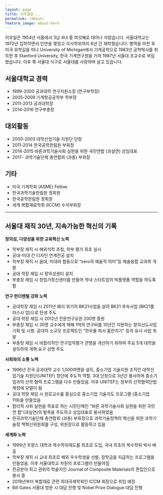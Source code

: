 ```yaml
---
layout: page
title: 이우일은...
permalink: /about/
feature_image: about-hero
---
```


이우일은 1954년 서울에서 3남 4녀 중 여섯째로 태어나 자랐습니다. 서울대학교는 1972년 입학하면서 인연을 맺었고 석사학위까지 6년 간 재학했습니다. 병역을 마친 후 미국 유학길을 떠나 University of Michigan에서 기계공학으로 1983년 공학박사를 취득한 후 Stanford University, 한국 기계연구원을 거쳐 1987년 서울대 조교수로 부임했습니다. 이후 쭉 서울대 식구로 서울대를 사랑하며 살고 있습니다.

## 서울대학교 경력
* 1999-2000 공과대학 연구지원소장 (연구부학장)
* 2005-2009 기계항공공학부 학부장
* 2011-2013 공과대학장
* 2014-2016 연구부총장

## 대외활동
* 2000-2003 대학산업기술 지원단 단장
* 2011-2014 한국공학한림원 부회장
* 2014-2015 바른과학기술사회 실현을 위한 국민연합 (과실연) 상임대표
* 2017- 과학기술단체 총연합회 (과총) 부회장

## 기타
* 미국 기계학회 (ASME) Fellow
* 한국과학기술한림원 정회원
* 한국공학한림원 정회원
* 세계 복합재료학회 (ICCM) 수석부회장

---

## 서울대 재직 30년, 지속가능한 혁신의 기록
**창의성, 다양성을 위한 교육혁신 노력**
* 학부장 재직 시 해외석학 초청, 학부 평가 최초 실시
* 공대-미대 간 디자인 연계전공 설치
* 학부장 재직 시 음대, 미대와 협동으로 “zero의 예술적 의미”등 예술융합 교과목 개발
* 공대 학장 재임 시 창의성센터 설치
* 부총장 재임 시 창업가정신센터를 만들어 학내 스타트업의 빅플랫폼 역할을 하도록 함

**연구 펀더멘털 강화 노력**
* 공대학장 재임 시 2011년 폐지 위기의 BK21사업을 살려 BK21 후속사업 (BK21플러스사 업)으로 탄생 주도
* 공대 학장 재임 시 2012년 전문연구요원 200명 증원
* 부총장 재임 시 30명 교수에게 매해 1억의 연구비를 10년간 지원하는 창의선도사업 기획 및 시행. 공대의 소규모 프로젝트인 “한우물 파서 홈런치기” 등의 유사 사업 촉발
* 부총장 재임 시 비합리적인 연구업적평가 관행을 개선하기 위하여 주요 5개 대학을 설득하여 개혁 요구 성명 주도

**사회와의 소통 노력**
* 1996년 전국 공과대학 교수 1,000여명을 설득, 중소기업 기술지원 조직인 대학산업기술 지원단(UNITEF) 창단에 주도적 역할. 3대 단장으로 3년간 봉사하며 중소기업과의 산학 협력 프로그램을 다수 만들었음. 이후 UNITEF는 정부의 산학협력단법 제정에 모델이 됨
* 공대 학장 재임 시 원로교수를 중심으로 중소기업 기술지도 프로그램 (중소기업 119)을 만들었음
* 합리적 사회 실현을 목표로 하는 시민단체인 “바른 과학기술사회 실현을 위한 국민연 합”(과실연)의 발족을 주도하고 상임대표로 봉사하였음
* 한국과학기술단체 총연합회 (과총) 부회장으로 과학기술정책의 혁신을 위한 과학기술정 책혁신위원회를 구성, 위원장으로 활동하고 있음

**세계화 노력**
* 1999년 프랑스 대학과 복수학위제도를 최초로 도입, 국내 최초의 복수학위 박사 배출
* 학부장 재직 시 교내 최초로 해외 우수학생을 선발, 장학금을 지급하는 프로그램을 만들었음. 이후 서울대학교 차원의 프로그램이 만들어짐
* 전공분야 최고 권위의 학술지인 Journal of Composite Materials의 편집인으로 봉사 중
* 2019년부터 복합재료 관련 최대국제학회인 ICCM 회장으로 취임 예정
* Bill Gates 서울대 방문 시 대담 진행 및 Nobel Prize Dialogue 대담 진행
